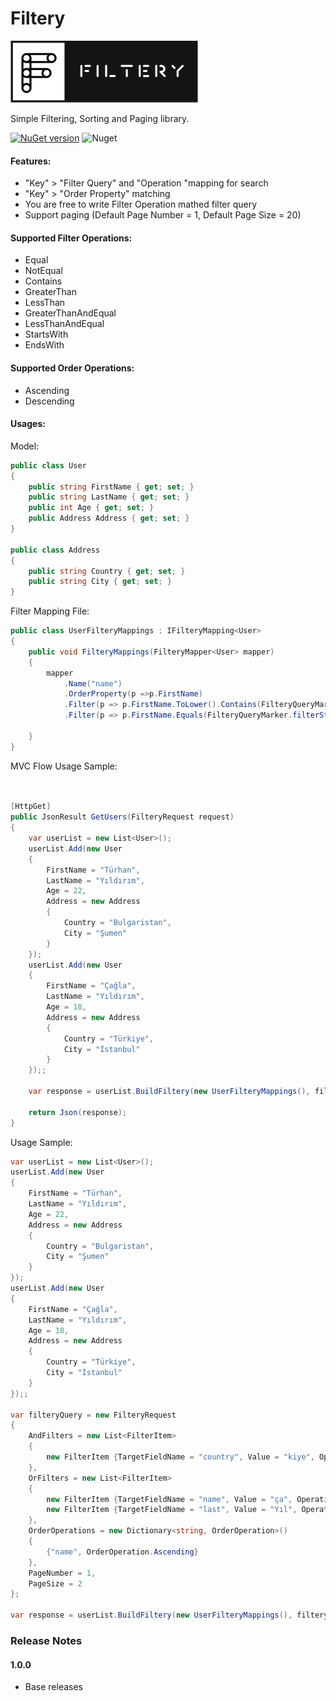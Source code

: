 #   **Filtery**

![alt tag](/img/filtery.png)  

Simple Filtering, Sorting and Paging  library.

[![NuGet version](https://badge.fury.io/nu/Filtery.svg)](https://badge.fury.io/nu/Filtery)  ![Nuget](https://img.shields.io/nuget/dt/Filtery)

#### Features:
- "Key" > "Filter Query" and "Operation "mapping for search
- "Key" > "Order Property" matching
- You are free to write Filter Operation mathed filter query 
- Support paging (Default Page Number = 1, Default Page Size = 20)

#### Supported Filter Operations:
- Equal
- NotEqual
- Contains
- GreaterThan
- LessThan
- GreaterThanAndEqual
- LessThanAndEqual
- StartsWith
- EndsWith

#### Supported Order Operations:
- Ascending
- Descending

#### Usages:

Model:

```cs
public class User
{
    public string FirstName { get; set; }
    public string LastName { get; set; }
    public int Age { get; set; }
    public Address Address { get; set; }
}

public class Address
{
    public string Country { get; set; }
    public string City { get; set; }
}
```

Filter Mapping File:

```cs
public class UserFilteryMappings : IFilteryMapping<User>
{
    public void FilteryMappings(FilteryMapper<User> mapper)
    {
        mapper
            .Name("name")
            .OrderProperty(p =>p.FirstName)
            .Filter(p => p.FirstName.ToLower().Contains(FilteryQueryMarker.filterStringMarker.ToLower()), FilterOperation.Contains)
            .Filter(p => p.FirstName.Equals(FilteryQueryMarker.filterStringMarker.ToLower()), FilterOperation.Equal);

    }
}
```

MVC Flow Usage Sample:

```cs


[HttpGet]
public JsonResult GetUsers(FilteryRequest request) 
{
    var userList = new List<User>();
    userList.Add(new User
    {
        FirstName = "Türhan", 
        LastName = "Yıldırım", 
        Age = 22, 
        Address = new Address
        {
            Country = "Bulgaristan", 
            City = "Şumen"
        }
    });
    userList.Add(new User
    {
        FirstName = "Çağla", 
        LastName = "Yıldırım", 
        Age = 18, 
        Address = new Address
        {
            Country = "Türkiye", 
            City = "İstanbul"
        }
    });;

    var response = userList.BuildFiltery(new UserFilteryMappings(), filteryQuery).ToList();

    return Json(response);
}

```

Usage Sample:

```cs
var userList = new List<User>();
userList.Add(new User
{
    FirstName = "Türhan", 
    LastName = "Yıldırım", 
    Age = 22, 
    Address = new Address
    {
        Country = "Bulgaristan", 
        City = "Şumen"
    }
});
userList.Add(new User
{
    FirstName = "Çağla", 
    LastName = "Yıldırım", 
    Age = 18, 
    Address = new Address
    {
        Country = "Türkiye", 
        City = "İstanbul"
    }
});;

var filteryQuery = new FilteryRequest
{
    AndFilters = new List<FilterItem>
    {
        new FilterItem {TargetFieldName = "country", Value = "kiye", Operation = FilterOperation.Contains}
    },
    OrFilters = new List<FilterItem>
    {
        new FilterItem {TargetFieldName = "name", Value = "ça", Operation = FilterOperation.Contains },
        new FilterItem {TargetFieldName = "last", Value = "Yıl", Operation = FilterOperation.Contains, CaseSensitive = true}
    },
    OrderOperations = new Dictionary<string, OrderOperation>()
    {
        {"name", OrderOperation.Ascending}
    },
    PageNumber = 1,
    PageSize = 2
};

var response = userList.BuildFiltery(new UserFilteryMappings(), filteryQuery).ToList();

```



### Release Notes

#### 1.0.0
* Base releases
